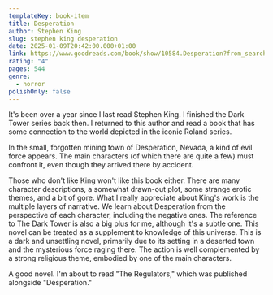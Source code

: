 ```yaml
---
templateKey: book-item
title: Desperation
author: Stephen King
slug: stephen king desperation
date: 2025-01-09T20:42:00.000+01:00
link: https://www.goodreads.com/book/show/10584.Desperation?from_search=true&from_srp=true&qid=0YLdk2KgnH&rank=1
rating: "4"
pages: 544
genre:
  - horror
polishOnly: false
---
```

It's been over a year since I last read Stephen King. I finished the Dark Tower series back then. I returned to this author and read a book that has some connection to the world depicted in the iconic Roland series.

In the small, forgotten mining town of Desperation, Nevada, a kind of evil force appears. The main characters (of which there are quite a few) must confront it, even though they arrived there by accident.

Those who don't like King won't like this book either. There are many character descriptions, a somewhat drawn-out plot, some strange erotic themes, and a bit of gore. What I really appreciate about King's work is the multiple layers of narrative. We learn about Desperation from the perspective of each character, including the negative ones. The reference to The Dark Tower is also a big plus for me, although it's a subtle one. This novel can be treated as a supplement to knowledge of this universe. This is a dark and unsettling novel, primarily due to its setting in a deserted town and the mysterious force raging there. The action is well complemented by a strong religious theme, embodied by one of the main characters.

A good novel. I'm about to read "The Regulators," which was published alongside "Desperation."
